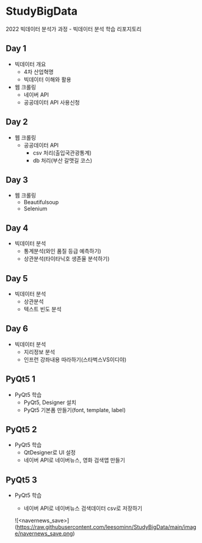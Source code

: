 # StudyBigData
2022 빅데이터 분석가 과정 - 빅데이터 분석 학습 리포지토리


## Day 1
- 빅데이터 개요
  - 4차 산업혁명
  - 빅데이터 이해와 활용
- 웹 크롤링
  - 네이버 API
  - 공공데이터 API 사용신청

## Day 2
- 웹 크롤링
  - 공공데이터 API
    - csv 처리(출입국관광통계)
    - db 처리(부산 갈맷길 코스)
  
## Day 3
- 웹 크롤링
  - Beautifulsoup
  - Selenium

## Day 4
- 빅데이터 분석
  - 통계분석(와인 품질 등급 예측하기)
  - 상관분석(타이타닉호 생존율 분석하기)

## Day 5
- 빅데이터 분석
  - 상관분석
  - 텍스트 빈도 분석

## Day 6
- 빅데이터 분석
  - 지리정보 분석
  - 인프런 강좌내용 따라하기(스타벅스VS이디야)

## PyQt5 1
- PyQt5 학습
  - PyQt5, Designer 설치
  - PyQt5 기본폼 만들기(font, template, label) 

## PyQt5 2
- PyQt5 학습
  - QtDesigner로 UI 설정
  - 네이버 API로 네이버뉴스, 영화 검색앱 만들기

## PyQt5 3
- PyQt5 학습
  - 네이버 API로 네이버뉴스 검색데이터 csv로 저장하기
  
  ![<navernews_save>] (https://raw.githubusercontent.com/leesominn/StudyBigData/main/image/navernews_save.png)
